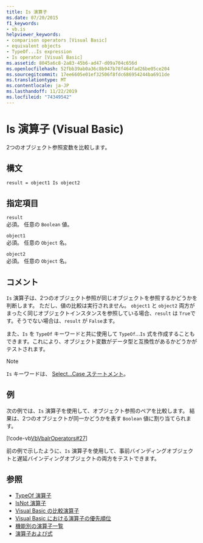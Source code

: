 ```yaml
---
title: Is 演算子
ms.date: 07/20/2015
f1_keywords:
- vb.is
helpviewer_keywords:
- comparison operators [Visual Basic]
- equivalent objects
- TypeOf...Is expression
- Is operator [Visual Basic]
ms.assetid: 8045a6c8-2a83-45b6-ad47-d09a704c656d
ms.openlocfilehash: 52fbb39ab0a36c8b947b78f464fad26be05ce204
ms.sourcegitcommit: 17ee6605e01ef32506f8fdc686954244ba6911de
ms.translationtype: MT
ms.contentlocale: ja-JP
ms.lasthandoff: 11/22/2019
ms.locfileid: "74349542"
---
```

# <a name="is-operator-visual-basic"></a>Is 演算子 (Visual Basic)
2つのオブジェクト参照変数を比較します。  
  
## <a name="syntax"></a>構文  
  
```vb  
result = object1 Is object2  
```  
  
## <a name="parts"></a>指定項目  
 `result`  
 必須。 任意の `Boolean` 値。  
  
 `object1`  
 必須。 任意の `Object` 名。  
  
 `object2`  
 必須。 任意の `Object` 名。  
  
## <a name="remarks"></a>コメント  
 `Is` 演算子は、2つのオブジェクト参照が同じオブジェクトを参照するかどうかを判断します。 ただし、値の比較は実行されません。 `object1` と `object2` 両方がまったく同じオブジェクトインスタンスを参照している場合、`result` は `True`です。そうでない場合は、`result` が `False`ます。  
  
 また、`Is` を `TypeOf` キーワードと共に使用して `TypeOf`...`Is` 式を作成することもできます。これにより、オブジェクト変数がデータ型と互換性があるかどうかがテストされます。  
  
> [!NOTE]
> `Is` キーワードは、 [Select...Case ステートメント](../../../visual-basic/language-reference/statements/select-case-statement.md)。  
  
## <a name="example"></a>例  
 次の例では、`Is` 演算子を使用して、オブジェクト参照のペアを比較します。 結果は、2つのオブジェクトが同一かどうかを表す `Boolean` 値に割り当てられます。  
  
 [!code-vb[VbVbalrOperators#27](~/samples/snippets/visualbasic/VS_Snippets_VBCSharp/VbVbalrOperators/VB/Class1.vb#27)]  
  
 前の例で示したように、`Is` 演算子を使用して、事前バインディングオブジェクトと遅延バインディングオブジェクトの両方をテストできます。  
  
## <a name="see-also"></a>参照

- [TypeOf 演算子](../../../visual-basic/language-reference/operators/typeof-operator.md)
- [IsNot 演算子](../../../visual-basic/language-reference/operators/isnot-operator.md)
- [Visual Basic の比較演算子](../../../visual-basic/programming-guide/language-features/operators-and-expressions/comparison-operators.md)
- [Visual Basic における演算子の優先順位](../../../visual-basic/language-reference/operators/operator-precedence.md)
- [機能別の演算子一覧](../../../visual-basic/language-reference/operators/operators-listed-by-functionality.md)
- [演算子および式](../../../visual-basic/programming-guide/language-features/operators-and-expressions/index.md)
